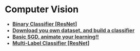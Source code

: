 <h1>Computer Vision</h1>

<div style='width:1000px;margin:auto'>
<ul>
<li><a href='./dl1/lesson1-pets.html' style='font-size:16px;font-weight:bold;color:#333'>Binary Classifier [ResNet]</a></li>

<li><a href='./dl1/lesson2-download.html' style='font-size:16px;font-weight:bold;color:#333'>Download you own dataset, and build a classifier</a></li>

<li><a href='./dl1/lesson2-sgd.html' style='font-size:16px;font-weight:bold;color:#333'>Basic SGD, animate  your learning!!</a></li>

<li><a href='./dl1/lesson3-planet.html' style='font-size:16px;font-weight:bold;color:#333'>Multi-Label Classifier [ResNet]</a></li>
</ul>
</div>